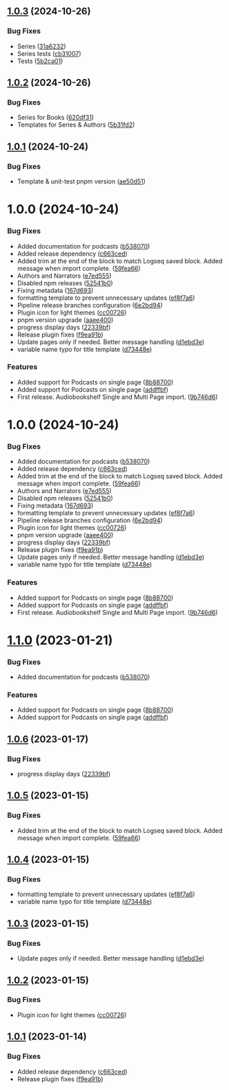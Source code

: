 ## [1.0.3](https://github.com/Gandalf-the-Blue/logseq-plugin-audiobookshelf-import/compare/v1.0.2...v1.0.3) (2024-10-26)


### Bug Fixes

* Series ([31a6232](https://github.com/Gandalf-the-Blue/logseq-plugin-audiobookshelf-import/commit/31a62328e3391ef7cdaee2be1bd1c5ce92b4be62))
* Series tests ([cb31007](https://github.com/Gandalf-the-Blue/logseq-plugin-audiobookshelf-import/commit/cb3100703d4f4898f3107279954845dea4aa66da))
* Tests ([5b2ca01](https://github.com/Gandalf-the-Blue/logseq-plugin-audiobookshelf-import/commit/5b2ca01a7c43e8926c5e24b47d1bdea9563d6788))

## [1.0.2](https://github.com/Gandalf-the-Blue/logseq-plugin-audiobookshelf-import/compare/v1.0.1...v1.0.2) (2024-10-26)


### Bug Fixes

* Series for Books ([620df31](https://github.com/Gandalf-the-Blue/logseq-plugin-audiobookshelf-import/commit/620df31f5b8ee8be31f9e6b3138cfd622555c57a))
* Templates for Series & Authors ([5b31fd2](https://github.com/Gandalf-the-Blue/logseq-plugin-audiobookshelf-import/commit/5b31fd27913d4f1d934fc38af1b0c3a062e833f0))

## [1.0.1](https://github.com/Gandalf-the-Blue/logseq-plugin-audiobookshelf-import/compare/v1.0.0...v1.0.1) (2024-10-24)


### Bug Fixes

* Template & unit-test pnpm version ([ae50d51](https://github.com/Gandalf-the-Blue/logseq-plugin-audiobookshelf-import/commit/ae50d518a44f71804008de376998576a34cf8e7d))

# 1.0.0 (2024-10-24)


### Bug Fixes

* Added documentation for podcasts ([b538070](https://github.com/Gandalf-the-Blue/logseq-plugin-audiobookshelf-import/commit/b538070aad131a4efc5571236dfb7fd98d3bcf1c))
* Added release dependency ([c663ced](https://github.com/Gandalf-the-Blue/logseq-plugin-audiobookshelf-import/commit/c663ced98df562abe2acfed328d0f14386beb3a7))
* Added trim at the end of the block to match Logseq saved block. Added message when import complete. ([59fea66](https://github.com/Gandalf-the-Blue/logseq-plugin-audiobookshelf-import/commit/59fea6647b061f91153a2586b07566ec8849e94e))
* Authors and Narrators ([e7ed555](https://github.com/Gandalf-the-Blue/logseq-plugin-audiobookshelf-import/commit/e7ed55528fdf6429da05319a08308023a9e4ba15))
* Disabled npm releases ([52541b0](https://github.com/Gandalf-the-Blue/logseq-plugin-audiobookshelf-import/commit/52541b02baf17dc6577e404effeeb3a3e255b7d7))
* Fixing metadata ([167d693](https://github.com/Gandalf-the-Blue/logseq-plugin-audiobookshelf-import/commit/167d6935caa72098112e121b91a3203c338954ff))
* formatting template to prevent unnecessary updates ([ef8f7a6](https://github.com/Gandalf-the-Blue/logseq-plugin-audiobookshelf-import/commit/ef8f7a6f97f6693882fd0697cb2a7702938395cd))
* Pipeline release branches configuration ([6e2bd94](https://github.com/Gandalf-the-Blue/logseq-plugin-audiobookshelf-import/commit/6e2bd9445312d959510bdee6785034fd30b7703b))
* Plugin icon for light themes ([cc00726](https://github.com/Gandalf-the-Blue/logseq-plugin-audiobookshelf-import/commit/cc00726a1442a24d08f9ff36554b7dfff963dfbc))
* pnpm version upgrade ([aaee400](https://github.com/Gandalf-the-Blue/logseq-plugin-audiobookshelf-import/commit/aaee4008d62b348024036e9d323d330963e6d68e))
* progress display days ([22339bf](https://github.com/Gandalf-the-Blue/logseq-plugin-audiobookshelf-import/commit/22339bfe937d8a9d98d3ba386f01822fd4e1f867))
* Release plugin fixes ([f9ea91b](https://github.com/Gandalf-the-Blue/logseq-plugin-audiobookshelf-import/commit/f9ea91b9c5712773cd273aba389602aeb0aeb091))
* Update pages only if needed. Better message handling ([d1ebd3e](https://github.com/Gandalf-the-Blue/logseq-plugin-audiobookshelf-import/commit/d1ebd3e4433715c49f960f50f1c940aa8f3cf69a))
* variable name typo for title template ([d73448e](https://github.com/Gandalf-the-Blue/logseq-plugin-audiobookshelf-import/commit/d73448e3b025fee8a3af628e641a7af64c07def4))


### Features

* Added support for Podcasts on single page ([8b88700](https://github.com/Gandalf-the-Blue/logseq-plugin-audiobookshelf-import/commit/8b88700e4216cafeb0db61fa4f6e42f0576b78a3))
* Added support for Podcasts on single page ([addffbf](https://github.com/Gandalf-the-Blue/logseq-plugin-audiobookshelf-import/commit/addffbffbe56615f5cadeb936b7a858b0116b9f2))
* First release. Audiobookshelf Single and Multi Page import. ([9b746d6](https://github.com/Gandalf-the-Blue/logseq-plugin-audiobookshelf-import/commit/9b746d6e9bec0558e4977c08ea515571f4c88576))

# 1.0.0 (2024-10-24)


### Bug Fixes

* Added documentation for podcasts ([b538070](https://github.com/Gandalf-the-Blue/logseq-plugin-audiobookshelf-import/commit/b538070aad131a4efc5571236dfb7fd98d3bcf1c))
* Added release dependency ([c663ced](https://github.com/Gandalf-the-Blue/logseq-plugin-audiobookshelf-import/commit/c663ced98df562abe2acfed328d0f14386beb3a7))
* Added trim at the end of the block to match Logseq saved block. Added message when import complete. ([59fea66](https://github.com/Gandalf-the-Blue/logseq-plugin-audiobookshelf-import/commit/59fea6647b061f91153a2586b07566ec8849e94e))
* Authors and Narrators ([e7ed555](https://github.com/Gandalf-the-Blue/logseq-plugin-audiobookshelf-import/commit/e7ed55528fdf6429da05319a08308023a9e4ba15))
* Disabled npm releases ([52541b0](https://github.com/Gandalf-the-Blue/logseq-plugin-audiobookshelf-import/commit/52541b02baf17dc6577e404effeeb3a3e255b7d7))
* Fixing metadata ([167d693](https://github.com/Gandalf-the-Blue/logseq-plugin-audiobookshelf-import/commit/167d6935caa72098112e121b91a3203c338954ff))
* formatting template to prevent unnecessary updates ([ef8f7a6](https://github.com/Gandalf-the-Blue/logseq-plugin-audiobookshelf-import/commit/ef8f7a6f97f6693882fd0697cb2a7702938395cd))
* Pipeline release branches configuration ([6e2bd94](https://github.com/Gandalf-the-Blue/logseq-plugin-audiobookshelf-import/commit/6e2bd9445312d959510bdee6785034fd30b7703b))
* Plugin icon for light themes ([cc00726](https://github.com/Gandalf-the-Blue/logseq-plugin-audiobookshelf-import/commit/cc00726a1442a24d08f9ff36554b7dfff963dfbc))
* pnpm version upgrade ([aaee400](https://github.com/Gandalf-the-Blue/logseq-plugin-audiobookshelf-import/commit/aaee4008d62b348024036e9d323d330963e6d68e))
* progress display days ([22339bf](https://github.com/Gandalf-the-Blue/logseq-plugin-audiobookshelf-import/commit/22339bfe937d8a9d98d3ba386f01822fd4e1f867))
* Release plugin fixes ([f9ea91b](https://github.com/Gandalf-the-Blue/logseq-plugin-audiobookshelf-import/commit/f9ea91b9c5712773cd273aba389602aeb0aeb091))
* Update pages only if needed. Better message handling ([d1ebd3e](https://github.com/Gandalf-the-Blue/logseq-plugin-audiobookshelf-import/commit/d1ebd3e4433715c49f960f50f1c940aa8f3cf69a))
* variable name typo for title template ([d73448e](https://github.com/Gandalf-the-Blue/logseq-plugin-audiobookshelf-import/commit/d73448e3b025fee8a3af628e641a7af64c07def4))


### Features

* Added support for Podcasts on single page ([8b88700](https://github.com/Gandalf-the-Blue/logseq-plugin-audiobookshelf-import/commit/8b88700e4216cafeb0db61fa4f6e42f0576b78a3))
* Added support for Podcasts on single page ([addffbf](https://github.com/Gandalf-the-Blue/logseq-plugin-audiobookshelf-import/commit/addffbffbe56615f5cadeb936b7a858b0116b9f2))
* First release. Audiobookshelf Single and Multi Page import. ([9b746d6](https://github.com/Gandalf-the-Blue/logseq-plugin-audiobookshelf-import/commit/9b746d6e9bec0558e4977c08ea515571f4c88576))

# [1.1.0](https://github.com/etopeter/logseq-plugin-audiobookshelf-import/compare/v1.0.6...v1.1.0) (2023-01-21)


### Bug Fixes

* Added documentation for podcasts ([b538070](https://github.com/etopeter/logseq-plugin-audiobookshelf-import/commit/b538070aad131a4efc5571236dfb7fd98d3bcf1c))


### Features

* Added support for Podcasts on single page ([8b88700](https://github.com/etopeter/logseq-plugin-audiobookshelf-import/commit/8b88700e4216cafeb0db61fa4f6e42f0576b78a3))
* Added support for Podcasts on single page ([addffbf](https://github.com/etopeter/logseq-plugin-audiobookshelf-import/commit/addffbffbe56615f5cadeb936b7a858b0116b9f2))

## [1.0.6](https://github.com/etopeter/logseq-plugin-audiobookshelf-import/compare/v1.0.5...v1.0.6) (2023-01-17)


### Bug Fixes

* progress display days ([22339bf](https://github.com/etopeter/logseq-plugin-audiobookshelf-import/commit/22339bfe937d8a9d98d3ba386f01822fd4e1f867))

## [1.0.5](https://github.com/etopeter/logseq-plugin-audiobookshelf-import/compare/v1.0.4...v1.0.5) (2023-01-15)


### Bug Fixes

* Added trim at the end of the block to match Logseq saved block. Added message when import complete. ([59fea66](https://github.com/etopeter/logseq-plugin-audiobookshelf-import/commit/59fea6647b061f91153a2586b07566ec8849e94e))

## [1.0.4](https://github.com/etopeter/logseq-plugin-audiobookshelf-import/compare/v1.0.3...v1.0.4) (2023-01-15)


### Bug Fixes

* formatting template to prevent unnecessary updates ([ef8f7a6](https://github.com/etopeter/logseq-plugin-audiobookshelf-import/commit/ef8f7a6f97f6693882fd0697cb2a7702938395cd))
* variable name typo for title template ([d73448e](https://github.com/etopeter/logseq-plugin-audiobookshelf-import/commit/d73448e3b025fee8a3af628e641a7af64c07def4))

## [1.0.3](https://github.com/etopeter/logseq-plugin-audiobookshelf-import/compare/v1.0.2...v1.0.3) (2023-01-15)


### Bug Fixes

* Update pages only if needed. Better message handling ([d1ebd3e](https://github.com/etopeter/logseq-plugin-audiobookshelf-import/commit/d1ebd3e4433715c49f960f50f1c940aa8f3cf69a))

## [1.0.2](https://github.com/etopeter/logseq-plugin-audiobookshelf-import/compare/v1.0.1...v1.0.2) (2023-01-15)


### Bug Fixes

* Plugin icon for light themes ([cc00726](https://github.com/etopeter/logseq-plugin-audiobookshelf-import/commit/cc00726a1442a24d08f9ff36554b7dfff963dfbc))

## [1.0.1](https://github.com/etopeter/logseq-plugin-audiobookshelf-import/compare/v1.0.0...v1.0.1) (2023-01-14)


### Bug Fixes

* Added release dependency ([c663ced](https://github.com/etopeter/logseq-plugin-audiobookshelf-import/commit/c663ced98df562abe2acfed328d0f14386beb3a7))
* Release plugin fixes ([f9ea91b](https://github.com/etopeter/logseq-plugin-audiobookshelf-import/commit/f9ea91b9c5712773cd273aba389602aeb0aeb091))

